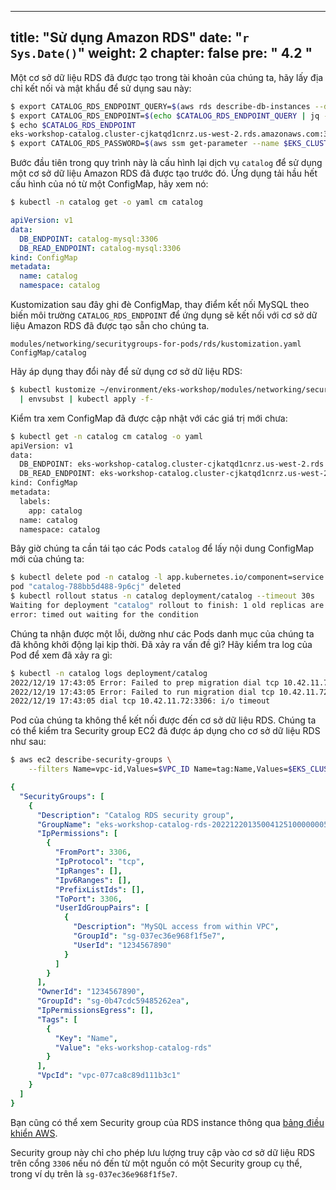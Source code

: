 
---
title: "Sử dụng Amazon RDS"
date: "`r Sys.Date()`"
weight: 2
chapter: false
pre: "<b> 4.2 </b>"
---


Một cơ sở dữ liệu RDS đã được tạo trong tài khoản của chúng ta, hãy lấy địa chỉ kết nối và mật khẩu để sử dụng sau này:

```bash
$ export CATALOG_RDS_ENDPOINT_QUERY=$(aws rds describe-db-instances --db-instance-identifier $EKS_CLUSTER_NAME-catalog --query 'DBInstances[0].Endpoint')
$ export CATALOG_RDS_ENDPOINT=$(echo $CATALOG_RDS_ENDPOINT_QUERY | jq -r '.Address+":"+(.Port|tostring)')
$ echo $CATALOG_RDS_ENDPOINT
eks-workshop-catalog.cluster-cjkatqd1cnrz.us-west-2.rds.amazonaws.com:3306
$ export CATALOG_RDS_PASSWORD=$(aws ssm get-parameter --name $EKS_CLUSTER_NAME-catalog-db --region $AWS_REGION --query "Parameter.Value" --output text --with-decryption)
```

Bước đầu tiên trong quy trình này là cấu hình lại dịch vụ `catalog` để sử dụng một cơ sở dữ liệu Amazon RDS đã được tạo trước đó. Ứng dụng tải hầu hết cấu hình của nó từ một ConfigMap, hãy xem nó:

```bash
$ kubectl -n catalog get -o yaml cm catalog
```
```yaml
apiVersion: v1
data:
  DB_ENDPOINT: catalog-mysql:3306
  DB_READ_ENDPOINT: catalog-mysql:3306
kind: ConfigMap
metadata:
  name: catalog
  namespace: catalog
```

Kustomization sau đây ghi đè ConfigMap, thay điểm kết nối MySQL theo biến môi trường `CATALOG_RDS_ENDPOINT` để ứng dụng sẽ kết nối với cơ sở dữ liệu Amazon RDS đã được tạo sẵn cho chúng ta.

```kustomization
modules/networking/securitygroups-for-pods/rds/kustomization.yaml
ConfigMap/catalog
```

Hãy áp dụng thay đổi này để sử dụng cơ sở dữ liệu RDS:

```bash
$ kubectl kustomize ~/environment/eks-workshop/modules/networking/securitygroups-for-pods/rds \
  | envsubst | kubectl apply -f-
```

Kiểm tra xem ConfigMap đã được cập nhật với các giá trị mới chưa:

```bash
$ kubectl get -n catalog cm catalog -o yaml
apiVersion: v1
data:
  DB_ENDPOINT: eks-workshop-catalog.cluster-cjkatqd1cnrz.us-west-2.rds.amazonaws.com:3306
  DB_READ_ENDPOINT: eks-workshop-catalog.cluster-cjkatqd1cnrz.us-west-2.rds.amazonaws.com:3306
kind: ConfigMap
metadata:
  labels:
    app: catalog
  name: catalog
  namespace: catalog
```

Bây giờ chúng ta cần tái tạo các Pods `catalog` để lấy nội dung ConfigMap mới của chúng ta:

```bash expectError=true
$ kubectl delete pod -n catalog -l app.kubernetes.io/component=service
pod "catalog-788bb5d488-9p6cj" deleted
$ kubectl rollout status -n catalog deployment/catalog --timeout 30s
Waiting for deployment "catalog" rollout to finish: 1 old replicas are pending termination...
error: timed out waiting for the condition
```

Chúng ta nhận được một lỗi, dường như các Pods danh mục của chúng ta đã không khởi động lại kịp thời. Đã xảy ra vấn đề gì? Hãy kiểm tra log của Pod để xem đã xảy ra gì:

```bash
$ kubectl -n catalog logs deployment/catalog
2022/12/19 17:43:05 Error: Failed to prep migration dial tcp 10.42.11.72:3306: i/o timeout
2022/12/19 17:43:05 Error: Failed to run migration dial tcp 10.42.11.72:3306: i/o timeout
2022/12/19 17:43:05 dial tcp 10.42.11.72:3306: i/o timeout
```

Pod của chúng ta không thể kết nối được đến cơ sở dữ liệu RDS. Chúng ta có thể kiểm tra Security group EC2 đã được áp dụng cho cơ sở dữ liệu RDS như sau:

```bash
$ aws ec2 describe-security-groups \
    --filters Name=vpc-id,Values=$VPC_ID Name=tag:Name,Values=$EKS_CLUSTER_NAME-catalog-rds | jq '.'
```
```yaml
{
  "SecurityGroups": [
    {
      "Description": "Catalog RDS security group",
      "GroupName": "eks-workshop-catalog-rds-20221220135004125100000005",
      "IpPermissions": [
        {
          "FromPort": 3306,
          "IpProtocol": "tcp",
          "IpRanges": [],
          "Ipv6Ranges": [],
          "PrefixListIds": [],
          "ToPort": 3306,
          "UserIdGroupPairs": [
            {
              "Description": "MySQL access from within VPC",
              "GroupId": "sg-037ec36e968f1f5e7",
              "UserId": "1234567890"
            }
          ]
        }
      ],
      "OwnerId": "1234567890",
      "GroupId": "sg-0b47cdc59485262ea",
      "IpPermissionsEgress": [],
      "Tags": [
        {
          "Key": "Name",
          "Value": "eks-workshop-catalog-rds"
        }
      ],
      "VpcId": "vpc-077ca8c89d111b3c1"
    }
  ]
}
```

Bạn cũng có thể xem Security group của RDS instance thông qua [bảng điều khiển AWS](https://console.aws.amazon.com/rds/home#database:id=eks-workshop-catalog;is-cluster=false).

Security group này chỉ cho phép lưu lượng truy cập vào cơ sở dữ liệu RDS trên cổng `3306` nếu nó đến từ một nguồn có một Security group cụ thể, trong ví dụ trên là `sg-037ec36e968f1f5e7`.